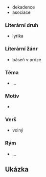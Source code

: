 - dekadence
- asociace
### Literární druh
- lyrika
### Literární žánr
- báseň v próze
### Téma
- ...
### Motiv
- 
### Verš
- volný
### Rým
- ...
## Ukázka